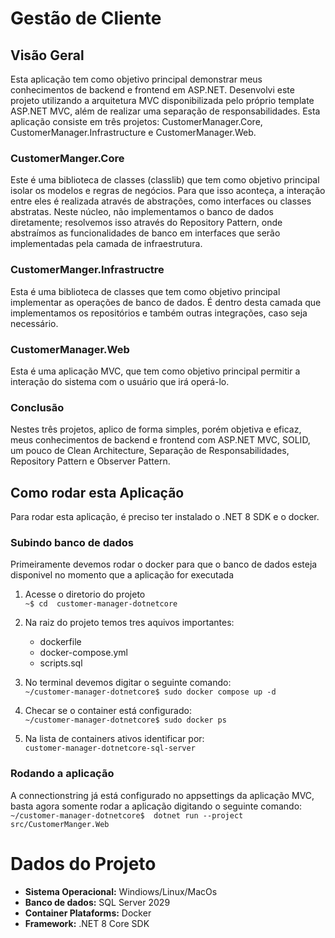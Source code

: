 # Gestão de Cliente

## Visão Geral

Esta aplicação tem como objetivo principal demonstrar meus conhecimentos de backend e frontend em ASP.NET. Desenvolvi este projeto utilizando a arquitetura MVC disponibilizada pelo próprio template ASP.NET MVC, além de realizar uma separação de responsabilidades. Esta aplicação consiste em três projetos: CustomerManager.Core, CustomerManager.Infrastructure e CustomerManager.Web.

### CustomerManger.Core

Este é uma biblioteca de classes (classlib) que tem como objetivo principal isolar os modelos e regras de negócios. Para que isso aconteça, a interação entre eles é realizada através de abstrações, como interfaces ou classes abstratas. Neste núcleo, não implementamos o banco de dados diretamente; resolvemos isso através do Repository Pattern, onde abstraímos as funcionalidades de banco em interfaces que serão implementadas pela camada de infraestrutura.

### CustomerManger.Infrastructre
Esta é uma biblioteca de classes que tem como objetivo principal implementar as operações de banco de dados. É dentro desta camada que implementamos os repositórios e também outras integrações, caso seja necessário.


### CustomerManager.Web

Esta é uma aplicação MVC, que tem como objetivo principal permitir a interação do sistema com o usuário que irá operá-lo.


### Conclusão

Nestes três projetos, aplico de forma simples, porém objetiva e eficaz, meus conhecimentos de backend e frontend com ASP.NET MVC, SOLID, um pouco de Clean Architecture, Separação de Responsabilidades, Repository Pattern e Observer Pattern.

## Como rodar esta Aplicação

Para rodar esta aplicação, é preciso ter instalado o .NET 8 SDK e o docker.

### Subindo banco de dados

Primeiramente devemos rodar o docker para que o banco de dados esteja disponivel no momento que a aplicação for executada

1. Acesse o diretorio do projeto\
```~$ cd  customer-manager-dotnetcore```

2. Na raiz do projeto temos tres aquivos importantes:
   - dockerfile
   - docker-compose.yml
   - scripts.sql

3. No terminal devemos digitar o seguinte comando:\
   ```~/customer-manager-dotnetcore$ sudo docker compose up -d```

4. Checar se o container está configurado:\
   ```~/customer-manager-dotnetcore$ sudo docker ps```

5. Na lista de containers ativos identificar por:\
   ```customer-manager-dotnetcore-sql-server```

### Rodando a aplicação

A connectionstring já está configurado no appsettings da aplicação MVC, basta agora somente rodar a aplicação digitando o seguinte comando:\
```~/customer-manager-dotnetcore$  dotnet run --project src/CustomerManger.Web``` 



# Dados do Projeto

- **Sistema Operacional:** Windiows/Linux/MacOs
- **Banco de dados:** SQL Server 2029
- **Container Plataforms:** Docker
- **Framework:** .NET 8 Core SDK
  


